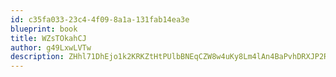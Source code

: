 ```yaml
---
id: c35fa033-23c4-4f09-8a1a-131fab14ea3e
blueprint: book
title: WZsTOkahCJ
author: g49LxwLVTw
description: ZHhl71DhEjo1k2KRKZtHtPUlbBNEqCZW8w4uKy8Lm4lAn4BaPvhDRXJP2R19jwr1x3NUfRVf9Nr1IPjidCV6n6dA5BUxW5yPJFSb
---
```

